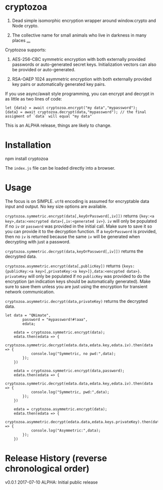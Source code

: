 # cryptozoa

1) Dead simple isomorphic encryption wrapper around window.crypto and Node crypto.

2) The collective name for small animals who live in darkness in many places [...](https://en.wikipedia.org/wiki/Cryptozoa)

Cryptozoa supports:

1) AES-256-CBC symmetric encryption with both externally provided passwords or auto-generated secret keys. Initialization vectors can also be provided or auto-generated.

2) RSA-OAEP 1024 asymmetric encryption with both externally provided key pairs or automatically generated key pairs.

If you use async/await style programming, you can encrypt and decrypt in as little as two lines of code:

```
let {data} = await cryptozoa.encrypt("my data","mypassword");
{data} = await cryptozoa.decrypt(data,"mypassword"); // the final assigment of `data` will equal "my data"

```

This is an ALPHA release, things are likely to change.

# Installation

npm install cryptozoa

The `index.js` file can be loaded directly into a browser.

# Usage

The focus is on SIMPLE. `utf8` encoding is assumed for encryptable data input and output. No key size options are available.

`cryptozoa.symmetric.encrypt(data[,keyOrPassword[,iv]])` returns `{key:<a key>,data:<encrypted data>[,iv:<generated iv>}`. `iv`
will only be populated if no `iv` or `password` was provided in the initial call. Make sure to save it so you can provide it to the decryption function. If a
`keyOrPassword` is provided, then no `iv` is returned because the same `iv` will be generated when decrypting with just a password.

`cryptozoa.symmetric.decrypt(data,keyOrPassword[,iv]])` returns the decrypted data.

`cryptozoa.asymmetric.encrypt(data[,publicKey])` returns `{keys:{publicKey:<a key>[,privateKey:<a key>]},data:<encypted data>}`.
`privateKey` will only be populated if no `publicKey` was provided to do the encryption (an indication keys should be automatically generated). Make sure
to save them unless you are just using the encryption for transient network communication.

`cryptozoa.asymmetric.decrypt(data,privateKey)` returns the decrypted data.

```
let data = "QNimate",
		password = "mypassword!#!aaa",
		edata;
	
	edata = cryptozoa.symmetric.encrypt(data);
	edata.then(edata => {
		cryptozoa.symmetric.decrypt(edata.data,edata.key,edata.iv).then(data => {
			console.log("Symmetric, no pwd:",data);
		});
	})
	
	edata = cryptozoa.symmetric.encrypt(data,password);
	edata.then(edata => {
		cryptozoa.symmetric.decrypt(edata.data,edata.key,edata.iv).then(data => {
			console.log("Symmetric, pwd:",data);
		});
	})
	
	edata = cryptozoa.asymmetric.encrypt(data);
	edata.then(edata => {
		cryptozoa.asymmetric.decrypt(edata.data,edata.keys.privateKey).then(data => {
			console.log("Asymmetric:",data);
		});
	})
```

# Release History (reverse chronological order)

v0.0.1 2017-07-10 ALPHA: Initial public release

